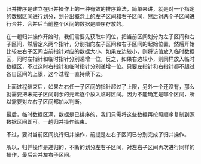 归并排序是建立在归并操作上的一种有效的排序算法，简单来讲，就是对一个指定的数据区间进行划分，划分出概念上的左子区间和右子区间，然后对两个子区间进行合并，合并后当前整个区间的数据是顺序存放的。

在一趟归并操作开始时，我们需要先获取中间位，把当前区间划分为左子区间和右子区间，然后定义两个指针，分别指向左子区间和右子区间的起始位置，然后开始比较左右子区间当前指针对应的数据大小，如果左边较小，则将该值放入临时数据区，同时左指针和临时指针分别递增一位，反之，如果右边较小，则同样放入临时数据区，不过这时右指针和临时指针分别递增一位。只要左指针和右指针都不超过各自区间的上限，这个过程一直持续下去。

上面过程结束后，如果左右任一子区间的指针超过了上限，另外一个还没有，那么就需要把未完子区间剩余的元素逐个放入临时区间。因为不能确定是哪个区间，所以需要对左右子区间都加以判断。

最后，临时数据区满，数据是已排序的，我们只需将这些数据再按照顺序复制到源数据区间即可。一趟归并操作结束。

不过，要对当前区间执行归并操作，前提是左右子区间已分别完成了归并操作。

所以，归并操作是递归的，不断的划分左右子区间，对左右子区间再次进行同样的操作，最后合并左右子区间。
